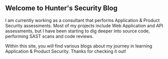 ## Welcome to Hunter's Security Blog

I am currently working as a consultant that performs Application & Product Security assessments. Most of my projects include Web Application and API assessments, but I have been starting to dig deeper into source code, performing SAST scans and code reviews.

Within this site, you will find various blogs about my journey in learning Application & Product Security. Thanks for checking it out!